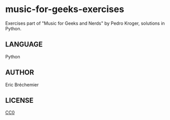 music-for-geeks-exercises
=========================

Exercises part of "Music for Geeks and Nerds" by Pedro Kroger,
solutions in Python.

LANGUAGE
--------

Python

AUTHOR
------

Eric Bréchemier

LICENSE
-------

[CC0](https://creativecommons.org/publicdomain/zero/1.0/)
